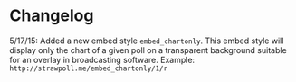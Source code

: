 # Changelog

5/17/15: Added a new embed style `embed_chartonly`. This embed style will display only the chart of a given poll on a transparent background suitable for an overlay in broadcasting software. Example: `http://strawpoll.me/embed_chartonly/1/r`
